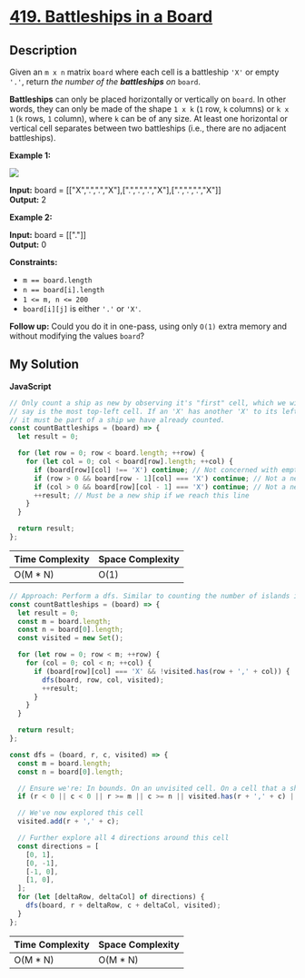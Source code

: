 # [419. Battleships in a Board](https://leetcode.com/problems/battleships-in-a-board)

## Description

Given an `m x n` matrix `board` where each cell is a battleship `'X'` or empty `'.'`, return _the number of the **battleships** on_ `board`.

**Battleships** can only be placed horizontally or vertically on `board`. In other words, they can only be made of the shape `1 x k` (`1` row, `k` columns) or `k x 1` (`k` rows, `1` column), where `k` can be of any size. At least one horizontal or vertical cell separates between two battleships (i.e., there are no adjacent battleships).

**Example 1:**

![](https://assets.leetcode.com/uploads/2024/06/21/image.png)

**Input:** board = \[\["X",".",".","X"\],\[".",".",".","X"\],\[".",".",".","X"\]\]  
**Output:** 2

**Example 2:**

**Input:** board = \[\["."\]\]  
**Output:** 0

**Constraints:**

- `m == board.length`
- `n == board[i].length`
- `1 <= m, n <= 200`
- `board[i][j]` is either `'.'` or `'X'`.

**Follow up:** Could you do it in one-pass, using only `O(1)` extra memory and without modifying the values `board`?

## My Solution

**JavaScript**

```js
// Only count a ship as new by observing it's "first" cell, which we will
// say is the most top-left cell. If an 'X' has another 'X' to its left or above it,
// it must be part of a ship we have already counted.
const countBattleships = (board) => {
  let result = 0;

  for (let row = 0; row < board.length; ++row) {
    for (let col = 0; col < board[row].length; ++col) {
      if (board[row][col] !== 'X') continue; // Not concerned with empty cells
      if (row > 0 && board[row - 1][col] === 'X') continue; // Not a new ship
      if (col > 0 && board[row][col - 1] === 'X') continue; // Not a new ship
      ++result; // Must be a new ship if we reach this line
    }
  }

  return result;
};
```

| Time Complexity | Space Complexity |
| --------------- | ---------------- |
| O(M \* N)       | O(1)             |

```js
// Approach: Perform a dfs. Similar to counting the number of islands in a graph
const countBattleships = (board) => {
  let result = 0;
  const m = board.length;
  const n = board[0].length;
  const visited = new Set();

  for (let row = 0; row < m; ++row) {
    for (col = 0; col < n; ++col) {
      if (board[row][col] === 'X' && !visited.has(row + ',' + col)) {
        dfs(board, row, col, visited);
        ++result;
      }
    }
  }

  return result;
};

const dfs = (board, r, c, visited) => {
  const m = board.length;
  const n = board[0].length;

  // Ensure we're: In bounds. On an unvisited cell. On a cell that a ship is a part of.
  if (r < 0 || c < 0 || r >= m || c >= n || visited.has(r + ',' + c) || board[r][c] !== 'X') return;

  // We've now explored this cell
  visited.add(r + ',' + c);

  // Further explore all 4 directions around this cell
  const directions = [
    [0, 1],
    [0, -1],
    [-1, 0],
    [1, 0],
  ];
  for (let [deltaRow, deltaCol] of directions) {
    dfs(board, r + deltaRow, c + deltaCol, visited);
  }
};
```

| Time Complexity | Space Complexity |
| --------------- | ---------------- |
| O(M \* N)       | O(M \* N)        |
